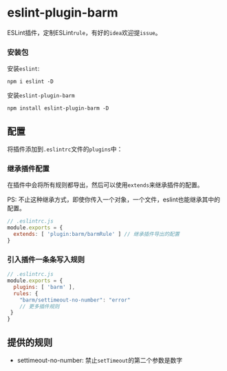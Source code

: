 # eslint-plugin-barm

ESLint插件，定制ESLint`rule`，有好的`idea`欢迎提`issue`。

### 安装包

安装`eslint`:

```
npm i eslint -D
```

安装`eslint-plugin-barm`

```
npm install eslint-plugin-barm -D
```

## 配置

将插件添加到`.eslintrc`文件的`plugins`中：

### 继承插件配置

在插件中会将所有规则都导出，然后可以使用`extends`来继承插件的配置。

PS: 不止这种继承方式，即使你传入一个对象，一个文件，eslint也能继承其中的配置。

```js
// .eslintrc.js
module.exports = {
  extends: [ 'plugin:barm/barmRule' ] // 继承插件导出的配置
}
```

### 引入插件一条条写入规则


```js
// .eslintrc.js
module.exports = {
  plugins: [ 'barm' ],
  rules: { 
    "barm/settimeout-no-number": "error"
    // 更多插件规则
 }
}
```

## 提供的规则

* settimeout-no-number: 禁止`setTimeout`的第二个参数是数字




